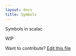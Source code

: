 ```yaml
---
layout: docs
title: Symbols
---
```


Symbols in scalac

WIP

Want to contribute? [Edit this file](https://github.com/typelevel/scala/edit/typelevel-readme/src/main/resources/microsite/docs/symbols.md)